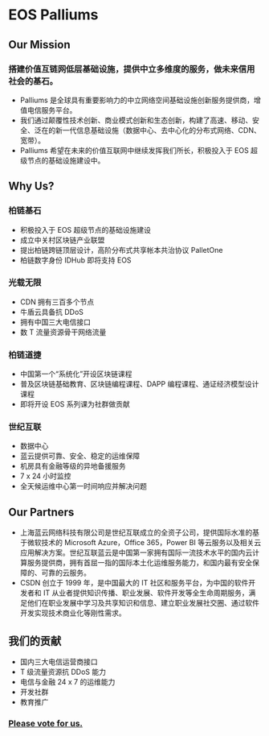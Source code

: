 # EOS Palliums
## Our Mission
### 搭建价值互链网低层基础设施，提供中立多维度的服务，做未来信用社会的基石。  
* Palliums 是全球具有重要影响力的中立网络空间基础设施创新服务提供商，增值电信服务平台。  
* 我们通过颠覆性技术创新、商业模式创新和生态创新，构建了高速、移动、安全、泛在的新一代信息基础设施（数据中心、去中心化的分布式网络、CDN、宽带）。  
* Palliums 希望在未来的价值互联网中继续发挥我们所长，积极投入于 EOS 超级节点的基础设施建设中。  
## Why Us?
### 柏链基石  
* 积极投入于 EOS 超级节点的基础设施建设  
* 成立中关村区块链产业联盟  
* 提出柏链跨链顶层设计，高阶分布式共享帐本共治协议 PalletOne  
* 柏链数字身份 IDHub 即将支持 EOS  
### 光载无限  
* CDN 拥有三百多个节点  
* 牛盾云具备抗 DDoS  
* 拥有中国三大电信接口  
* 数 T 流量资源骨干网络流量  
### 柏链道捷  
* 中国第一个“系统化”开设区块链课程  
* 普及区块链基础教育、区块链编程课程、DAPP 编程课程、通证经济模型设计课程  
* 即将开设 EOS 系列课为社群做贡献  
### 世纪互联  
* 数据中心  
* 蓝云提供可靠、安全、稳定的运维保障  
* 机房具有金融等级的异地备援服务  
* 7 x 24 小时监控  
* 全天候运维中心第一时间响应并解决问题  
## Our Partners
* 上海蓝云网络科技有限公司是世纪互联成立的全资子公司，提供国际水准的基于微软技术的 Microsoft Azure，Office 365，Power BI 等云服务以及相关云应用解决方案。世纪互联蓝云是中国第一家拥有国际一流技术水平的国内云计算服务提供商，拥有首屈一指的国际本土化运维服务能力，和国内最有安全保障的、可靠的云服务。  
* CSDN 创立于 1999 年，是中国最大的 IT 社区和服务平台，为中国的软件开发者和 IT 从业者提供知识传播、职业发展、软件开发等全生命周期服务，满足他们在职业发展中学习及共享知识和信息、建立职业发展社交圈、通过软件开发实现技术商业化等刚性需求。  
## 我们的贡献
* 国内三大电信运营商接口  
* T 级流量资源抗 DDoS 能力  
* 电信与金融 24 x 7 的运维能力  
* 开发社群  
* 教育推广  
### [Please vote for us.](https://www.lediaocha.com/pc/s/7n6xz0vn)
